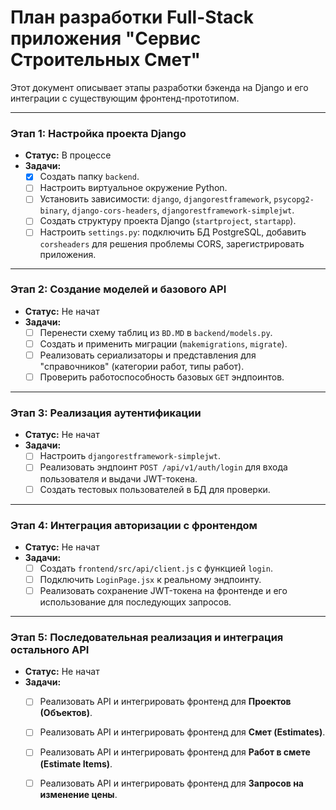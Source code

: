 
# План разработки Full-Stack приложения "Сервис Строительных Смет"

Этот документ описывает этапы разработки бэкенда на Django и его интеграции с существующим фронтенд-прототипом.

---

### Этап 1: Настройка проекта Django

- **Статус:** В процессе
- **Задачи:**
    - [x] Создать папку `backend`.
    - [ ] Настроить виртуальное окружение Python.
    - [ ] Установить зависимости: `django`, `djangorestframework`, `psycopg2-binary`, `django-cors-headers`, `djangorestframework-simplejwt`.
    - [ ] Создать структуру проекта Django (`startproject`, `startapp`).
    - [ ] Настроить `settings.py`: подключить БД PostgreSQL, добавить `corsheaders` для решения проблемы CORS, зарегистрировать приложения.

---

### Этап 2: Создание моделей и базового API

- **Статус:** Не начат
- **Задачи:**
    - [ ] Перенести схему таблиц из `BD.MD` в `backend/models.py`.
    - [ ] Создать и применить миграции (`makemigrations`, `migrate`).
    - [ ] Реализовать сериализаторы и представления для "справочников" (категории работ, типы работ).
    - [ ] Проверить работоспособность базовых `GET` эндпоинтов.

---

### Этап 3: Реализация аутентификации

- **Статус:** Не начат
- **Задачи:**
    - [ ] Настроить `djangorestframework-simplejwt`.
    - [ ] Реализовать эндпоинт `POST /api/v1/auth/login` для входа пользователя и выдачи JWT-токена.
    - [ ] Создать тестовых пользователей в БД для проверки.

---

### Этап 4: Интеграция авторизации с фронтендом

- **Статус:** Не начат
- **Задачи:**
    - [ ] Создать `frontend/src/api/client.js` с функцией `login`.
    - [ ] Подключить `LoginPage.jsx` к реальному эндпоинту.
    - [ ] Реализовать сохранение JWT-токена на фронтенде и его использование для последующих запросов.

---

### Этап 5: Последовательная реализация и интеграция остального API

- **Статус:** Не начат
- **Задачи:**
    - [ ] Реализовать API и интегрировать фронтенд для **Проектов (Объектов)**.
    - [ ] Реализовать API и интегрировать фронтенд для **Смет (Estimates)**.
    - [ ] Реализовать API и интегрировать фронтенд для **Работ в смете (Estimate Items)**.
    - [ ] Реализовать API и интегрировать фронтенд для **Запросов на изменение цены**.

